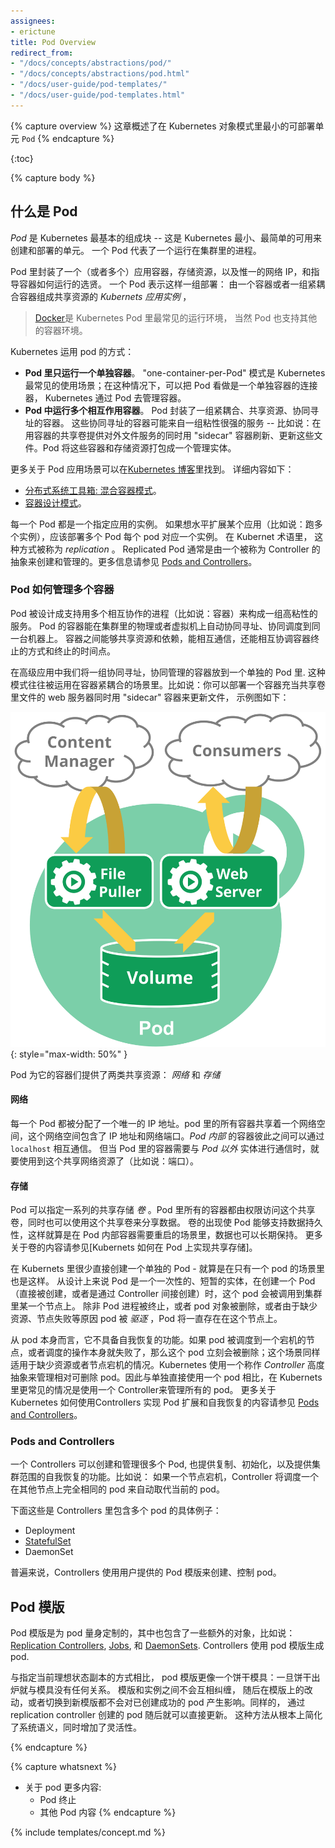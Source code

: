 ```yaml
---
assignees:
- erictune
title: Pod Overview
redirect_from:
- "/docs/concepts/abstractions/pod/"
- "/docs/concepts/abstractions/pod.html"
- "/docs/user-guide/pod-templates/"
- "/docs/user-guide/pod-templates.html"
---
```


<!--
{% capture overview %}
This page provides an overview of `Pod`, the smallest deployable object in the Kubernetes object model.
{% endcapture %}
-->
{% capture overview %}
这章概述了在 Kubernetes 对象模式里最小的可部署单元 `Pod`
{% endcapture %}

<!--  
{:toc}

{% capture body %}
## Understanding Pods

A *Pod* is the basic building block of Kubernetes--the smallest and simplest unit in the Kubernetes object model that you create or deploy. A Pod represents a running process on your cluster.

A Pod encapsulates an application container (or, in some cases, multiple containers), storage resources, a unique network IP, and options that govern how the container(s) should run. A Pod represents a unit of deployment: *a single instance of an application in Kubernetes*, which might consist of either a single container or a small number of containers that are tightly coupled and that share resources.

> [Docker](https://www.docker.com) is the most common container runtime used in a Kubernetes Pod, but Pods support other container runtimes as well.
-->
{:toc}

{% capture body %}
## 什么是 Pod

*Pod* 是 Kubernetes 最基本的组成块 -- 这是 Kubernetes 最小、最简单的可用来创建和部署的单元。 一个 Pod 代表了一个运行在集群里的进程。

Pod 里封装了一个（或者多个）应用容器，存储资源，以及惟一的网络 IP，和指导容器如何运行的选贤。 一个 Pod 表示这样一组部署： 由一个容器或者一组紧耦合容器组成共享资源的 *Kubernets 应用实例* ，

> [Docker](https://www.docker.com)是 Kubernetes Pod 里最常见的运行环境， 当然 Pod 也支持其他的容器环境。

<!--
Pods are employed in a number of ways in a Kubernetes cluster, including:

* **Pods that run a single container**. The "one-container-per-Pod" model is the most common Kubernetes use case; in this case, you can think of a Pod as a wrapper around a single container, and Kubernetes manages the Pods rather than the containers directly.
* **Pods that run multiple containers that need to work together**. A Pod might encapsulate an application composed of multiple co-located containers that are tightly coupled and need to share resources. These co-located containers might form a single cohesive unit of service--one container serving files from a shared volume to the public, while a separate "sidecar" container refreshes or updates those files. The Pod wraps these containers and storage resources together as a single manageable entity.
-->
Kubernetes 运用 pod 的方式：

* **Pod 里只运行一个单独容器**。 "one-container-per-Pod" 模式是 Kubernetes 最常见的使用场景；在这种情况下，可以把 Pod 看做是一个单独容器的连接器， Kubernetes 通过 Pod 去管理容器。
* **Pod 中运行多个相互作用容器**。 Pod 封装了一组紧耦合、共享资源、协同寻址的容器。 这些协同寻址的容器可能来自一组粘性很强的服务 -- 比如说：在用容器的共享卷提供对外文件服务的同时用 "sidecar" 容器刷新、更新这些文件。Pod 将这些容器和存储资源打包成一个管理实体。

<!--
The [Kubernetes Blog](http://blog.kubernetes.io) has some additional information on Pod use cases. For more information, see:

* [The Distributed System Toolkit: Patterns for Composite Containers](http://blog.kubernetes.io/2015/06/the-distributed-system-toolkit-patterns.html)
* [Container Design Patterns](http://blog.kubernetes.io/2016/06/container-design-patterns.html)

Each Pod is meant to run a single instance of a given application. If you want to scale your application horizontally (e.g., run multiple instances), you should use multiple Pods, one for each instance. In Kubernetes, this is generally referred to as _replication_. Replicated Pods are usually created and managed as a group by an abstraction called a Controller. See [Pods and Controllers](#pods-and-controllers) for more information.
-->
更多关于 Pod 应用场景可以在[Kubernetes 博客](http://blog.kubernetes.io)里找到。 详细内容如下：

* [分布式系统工具箱: 混合容器模式](http://blog.kubernetes.io/2015/06/the-distributed-system-toolkit-patterns.html)。
* [容器设计模式](http://blog.kubernetes.io/2016/06/container-design-patterns.html)。

每一个 Pod 都是一个指定应用的实例。 如果想水平扩展某个应用（比如说：跑多个实例），应该部署多个 Pod 每个 pod 对应一个实例。 在 Kubernet 术语里， 这种方式被称为 _replication_ 。 Replicated Pod 通常是由一个被称为 Controller 的抽象来创建和管理的。更多信息请参见 [Pods and Controllers](#pods-and-controllers)。
<!--
### How Pods manage multiple Containers

Pods are designed to support multiple cooperating processes (as containers) that form a cohesive unit of service. The containers in a Pod are automatically co-located and co-scheduled on the same physical or virtual machine in the cluster. The containers can share resources and dependencies, communicate with one another, and coordinate when and how they are terminated.

Note that grouping multiple co-located and co-managed containers in a single Pod is a relatively advanced use case. You should use this pattern only in specific instances in which your containers are tightly coupled. For example, you might have a container that acts as a web server for files in a shared volume, and a separate "sidecar" container that updates those files from a remote source, as in the following diagram:

![pod diagram](/images/docs/pod.svg){: style="max-width: 50%" }

Pods provide two kinds of shared resources for their constituent containers: *networking* and *storage*.

-->
### Pod 如何管理多个容器

Pod 被设计成支持用多个相互协作的进程（比如说：容器）来构成一组高粘性的服务。 Pod 的容器能在集群里的物理或者虚拟机上自动协同寻址、协同调度到同一台机器上。 容器之间能够共享资源和依赖，能相互通信，还能相互协调容器终止的方式和终止的时间点。

在高级应用中我们将一组协同寻址，协同管理的容器放到一个单独的 Pod 里. 这种模式往往被运用在容器紧耦合的场景里。比如说：你可以部署一个容器充当共享卷里文件的 web 服务器同时用 "sidecar" 容器来更新文件， 示例图如下：

![pod 图](/images/docs/pod.svg){: style="max-width: 50%" }

Pod 为它的容器们提供了两类共享资源： *网络* 和 *存储*

<!--

#### Networking

Each Pod is assigned a unique IP address. Every container in a Pod shares the network namespace, including the IP address and network ports. Containers *inside a Pod* can communicate with one another using `localhost`. When containers in a Pod communicate with entities *outside the Pod*, they must coordinate how they use the shared network resources (such as ports).

#### Storage

A Pod can specify a set of shared storage *volumes*. All containers in the Pod can access the shared volumes, allowing those containers to share data. Volumes also allow persistent data in a Pod to survive in case one of the containers within needs to be restarted. See Volumes for more information on how Kubernetes implements shared storage in a Pod.
-->
#### 网络
每一个 Pod 都被分配了一个唯一的 IP 地址。pod 里的所有容器共享着一个网络空间，这个网络空间包含了 IP 地址和网络端口。*Pod 内部* 的容器彼此之间可以通过 `localhost` 相互通信。 但当 Pod 里的容器需要与 *Pod 以外* 实体进行通信时，就要使用到这个共享网络资源了（比如说：端口）。

#### 存储

Pod 可以指定一系列的共享存储 *卷* 。Pod 里所有的容器都由权限访问这个共享卷，同时也可以使用这个共享卷来分享数据。 卷的出现使 Pod 能够支持数据持久性，这样就算是在 Pod 内部容器需要重启的场景里，数据也可以长期保持。 更多关于卷的内容请参见[Kubernets 如何在 Pod 上实现共享存储]。
<!--
## Working with Pods

You'll rarely create individual Pods directly in Kubernetes--even singleton Pods. This is because Pods are designed as relatively ephemeral, disposable entities. When a Pod gets created (directly by you, or indirectly by a Controller), it is scheduled to run on a Node in your cluster. The Pod remains on that Node until the process is terminated, the pod object is deleted, or the pod is *evicted* for lack of resources, or the Node fails.

> Note: Restarting a container in a Pod should not be confused with restarting the Pod. The Pod itself does not run, but is an environment the containers run in and persists until it is deleted.
-->
在 Kubernets 里很少直接创建一个单独的 Pod - 就算是在只有一个 pod 的场景里也是这样。 从设计上来说 Pod 是一个一次性的、短暂的实体，在创建一个 Pod（直接被创建，或者是通过 Controller 间接创建）时，这个 pod 会被调用到集群里某一个节点上。 除非 Pod 进程被终止，或者 pod 对象被删除，或者由于缺少资源、节点失败等原因 pod 被 *驱逐* ，Pod 将一直存在在这个节点上。
<!--
Pods do not, by themselves, self-heal. If a Pod is scheduled to a Node that fails, or if the scheduling operation itself fails, the Pod is deleted; likewise, a Pod won't survive an eviction due to a lack of resources or Node maintenance. Kubernetes uses a higher-level abstraction, called a *Controller*, that handles the work of managing the relatively disposable Pod instances. Thus, while it is possible to use Pod directly, it's far more common in Kubernetes to manage your pods using a Controller. See [Pods and Controllers](#pods-and-controllers) for more information on how Kubernetes uses Controllers to implement Pod scaling and healing.

### Pods and Controllers

A Controller can create and manage multiple Pods for you, handling replication and rollout and providing self-healing capabilities at cluster scope. For example, if a Node fails, the Controller might automatically replace the Pod by scheduling an identical replacement on a different Node. 

Some examples of Controllers that contain one or more pods include:

* Deployment
* [StatefulSet](/docs/concepts/abstractions/controllers/statefulsets/)
* DaemonSet

In general, Controllers use a Pod Template that you provide to create the Pods for which it is responsible.
-->
从 pod 本身而言，它不具备自我恢复的功能。如果 pod 被调度到一个宕机的节点，或者调度的操作本身就失败了，那么这个 pod 立刻会被删除；这个场景同样适用于缺少资源或者节点宕机的情况。Kubernetes 使用一个称作 *Controller* 高度抽象来管理相对可删除 pod。因此与单独直接使用一个 pod 相比，在 Kubernets 里更常见的情况是使用一个 Controller来管理所有的 pod。 更多关于 Kubernetes 如何使用Controllers 实现 Pod 扩展和自我恢复的内容请参见 [Pods and Controllers](#pods-and-controllers)。

### Pods and Controllers
一个 Controllers 可以创建和管理很多个 Pod, 也提供复制、初始化，以及提供集群范围的自我恢复的功能。比如说： 如果一个节点宕机，Controller 将调度一个在其他节点上完全相同的 pod 来自动取代当前的 pod。

下面这些是 Controllers 里包含多个 pod 的具体例子：

* Deployment
* [StatefulSet](/docs/concepts/abstractions/controllers/statefulsets/)
* DaemonSet  

普遍来说，Controllers 使用用户提供的 Pod 模版来创建、控制 pod。
<!--
## Pod Templates

Pod templates are pod specifications which are included in other objects, such as
[Replication Controllers](/docs/concepts/workloads/controllers/replicationcontroller/), [Jobs](/docs/concepts/jobs/run-to-completion-finite-workloads/), and
[DaemonSets](/docs/concepts/workloads/controllers/daemonset/).  Controllers use Pod Templates to make actual pods.

Rather than specifying the current desired state of all replicas, pod templates are like cookie cutters. Once a cookie has been cut, the cookie has no relationship to the cutter. There is no quantum entanglement. Subsequent changes to the template or even switching to a new template has no direct effect on the pods already created. Similarly, pods created by a replication controller may subsequently be updated directly. This is in deliberate contrast to pods, which do specify the current desired state of all containers belonging to the pod. This approach radically simplifies system semantics and increases the flexibility of the primitive.

{% endcapture %}

{% capture whatsnext %}
* Learn more about Pod behavior:
  * Pod Termination
  * Other Pod Topics
{% endcapture %}

{% include templates/concept.md %}
-->
## Pod 模版

Pod 模版是为 pod 量身定制的，其中也包含了一些额外的对象，比如说：[Replication Controllers](/docs/concepts/workloads/controllers/replicationcontroller/), [Jobs](/docs/concepts/jobs/run-to-completion-finite-workloads/), 和
[DaemonSets](/docs/concepts/workloads/controllers/daemonset/). Controllers 使用 pod 模版生成 pod.

与指定当前理想状态副本的方式相比， pod 模版更像一个饼干模具：一旦饼干出炉就与模具没有任何关系。 模版和实例之间不会互相纠缠， 随后在模版上的改动，或者切换到新模版都不会对已创建成功的 pod 产生影响。同样的， 通过 replication controller 创建的 pod 随后就可以直接更新。 这种方法从根本上简化了系统语义，同时增加了灵活性。

{% endcapture %}

{% capture whatsnext %}
* 关于 pod 更多内容:
  * Pod 终止
  * 其他 Pod 内容
{% endcapture %}

{% include templates/concept.md %}

